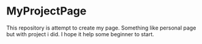 # MyProjectPage
This repository is attempt to create my page. Something like personal page but with project i did. I hope it help some beginner to start.
